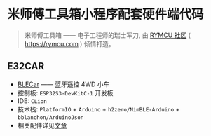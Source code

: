 # 米师傅工具箱小程序配套硬件端代码
> 米师傅工具箱 —— 电子工程师的瑞士军刀, 由 [RYMCU 社区](https://rymcu.com) ( https://rymcu.com ) 倾情打造。 

## E32CAR
- [BLECar](https://github.com/rymcu/mishifu-examples/tree/master/blecar) —— 蓝牙遥控 4WD 小车
- 控制板: `ESP32S3-DevKitC-1` 开发板
- IDE: `CLion`
- 技术栈: `PlatformIO` + `Arduino` + `h2zero/NimBLE-Arduino` + `bblanchon/ArduinoJson`
- 相关配件详见[文章](https://rymcu.com/article/1678)